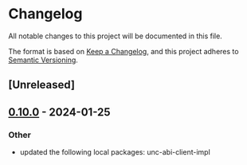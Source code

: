 # Changelog
All notable changes to this project will be documented in this file.

The format is based on [Keep a Changelog](https://keepachangelog.com/en/1.0.0/),
and this project adheres to [Semantic Versioning](https://semver.org/spec/v2.0.0.html).

## [Unreleased]

## [0.10.0](https://github.com/near/unc-abi-client-rs/compare/unc-abi-client-macros-v0.1.0...unc-abi-client-macros-v0.10.0) - 2024-01-25

### Other

- updated the following local packages: unc-abi-client-impl
